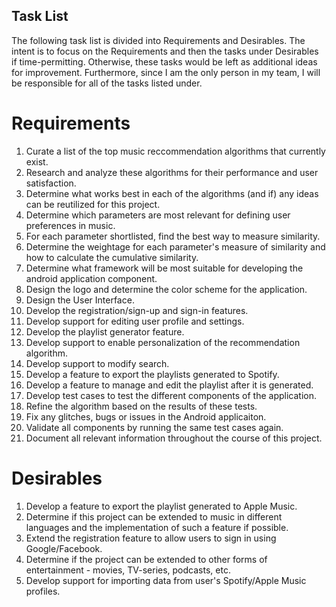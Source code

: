 ## Task List

The following task list is divided into Requirements and Desirables. The intent is to focus on the Requirements and then the tasks under Desirables if time-permitting. Otherwise, these tasks would be left as additional ideas for improvement. Furthermore, since I am the only person in my team, I will be responsible for all of the tasks listed under. 

# Requirements
1. Curate a list of the top music reccommendation algorithms that currently exist. 
2. Research and analyze these algorithms for their performance and user satisfaction. 
3. Determine what works best in each of the algorithms (and if) any ideas can be reutilized for this project.
4. Determine which parameters are most relevant for defining user preferences in music. 
5. For each parameter shortlisted, find the best way to measure similarity.
6. Determine the weightage for each parameter's measure of similarity and how to calculate the cumulative similarity. 
7. Determine what framework will be most suitable for developing the android application component.
8. Design the logo and determine the color scheme for the application.
8. Design the User Interface.
9. Develop the registration/sign-up and sign-in features.
10. Develop support for editing user profile and settings.
11. Develop the playlist generator feature. 
12. Develop support to enable personalization of the recommendation algorithm. 
13. Develop support to modify search.
14. Develop a feature to export the playlists generated to Spotify.
15. Develop a feature to manage and edit the playlist after it is generated. 
16. Develop test cases to test the different components of the application. 
17. Refine the algorithm based on the results of these tests.
18. Fix any glitches, bugs or issues in the Android applicaiton.  
19. Validate all components by running the same test cases again.
20. Document all relevant information throughout the course of this project.

# Desirables
1. Develop a feature to export the playlist generated to Apple Music.
2. Determine if this project can be extended to music in different languages and the implementation of such a feature if possible.
3. Extend the registration feature to allow users to sign in using Google/Facebook.
4. Determine if the project can be extended to other forms of entertainment - movies, TV-series, podcasts, etc.
5. Develop support for importing data from user's Spotify/Apple Music profiles.

